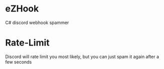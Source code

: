 # eZHook
C# discord webhook spammer

# Rate-Limit
Discord will rate limit you most likely, but you can just spam it again after a few seconds

